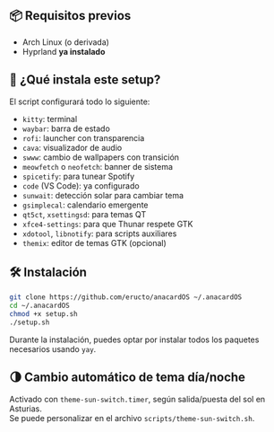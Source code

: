 
## 📦 Requisitos previos

- Arch Linux (o derivada)
- Hyprland **ya instalado**

## 🔧 ¿Qué instala este setup?

El script configurará todo lo siguiente:

- `kitty`: terminal
- `waybar`: barra de estado
- `rofi`: launcher con transparencia
- `cava`: visualizador de audio
- `swww`: cambio de wallpapers con transición
- `meowfetch` o `neofetch`: banner de sistema
- `spicetify`: para tunear Spotify
- `code` (VS Code): ya configurado
- `sunwait`: detección solar para cambiar tema
- `gsimplecal`: calendario emergente
- `qt5ct`, `xsettingsd`: para temas QT
- `xfce4-settings`: para que Thunar respete GTK
- `xdotool`, `libnotify`: para scripts auxiliares
- `themix`: editor de temas GTK (opcional)

## 🛠 Instalación

```bash
git clone https://github.com/eructo/anacardOS ~/.anacardOS
cd ~/.anacardOS
chmod +x setup.sh
./setup.sh
```

Durante la instalación, puedes optar por instalar todos los paquetes necesarios usando `yay`.

## 🌗 Cambio automático de tema día/noche

Activado con `theme-sun-switch.timer`, según salida/puesta del sol en Asturias.  
Se puede personalizar en el archivo `scripts/theme-sun-switch.sh`.

